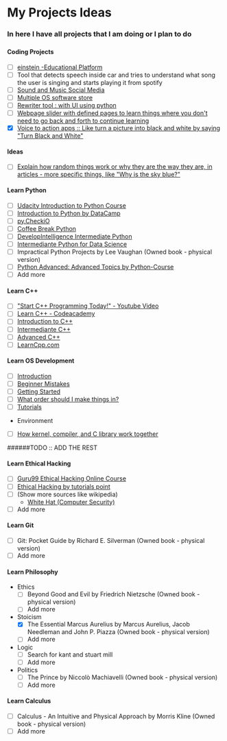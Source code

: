 # My Projects Ideas
### In here I have all projects that I am doing or I plan to do
###
#### Coding Projects
  - [ ] [einstein -Educational Platform]()
  - [ ] Tool that detects speech inside car and tries to understand what song the user is singing and starts playing it from spotify
  - [ ] [Sound and Music Social Media]()
  - [ ] [Multiple OS software store]()
  - [ ] [Rewriter tool : with UI using python]()
  - [ ] [Webpage slider with defined pages to learn things where you don't need to go back and forth to continue learning]()
  - [x] [Voice to action apps :: Like turn a picture into black and white by saying "Turn Black and White"]()

#### Ideas
  - [ ] [Explain how random things work or why they are the way they are, in articles - more specific things, like "Why is the sky blue?"]()

####  Learn Python
  - [ ] [Udacity Introduction to Python Course](https://classroom.udacity.com/courses/ud1110)
  - [ ] [Introduction to Python by DataCamp](https://www.datacamp.com/courses/intro-to-python-for-data-science)
  - [ ] [py.CheckiO](https://https://py.checkio.org)
  - [ ] [Coffee Break Python](https://app.finxter.com/learn/computer/science/)
  - [ ] [DevelopIntelligence Intermediate Python](https://www.developintelligence.com/catalog/devops/python/intermediate-python)
  - [ ] [Intermediante Python for Data Science](https://www.datacamp.com/courses/intermediate-python-for-data-science)
  - [ ] Impractical Python Projects by Lee Vaughan (Owned book - physical version)
  - [ ] [Python Advanced: Advanced Topics by Python-Course](https://www.python-course.eu/advanced_topics.php)
  - [ ] Add more

#### Learn C++
  - [ ] ["Start C++ Programming Today!" - Youtube Video](https://www.youtube.com/watch?v=GNxVXPPZS_w)
  - [ ] [Learn C++ - Codeacademy](https://www.codecademy.com/courses/learn-c-plus-plus/lessons/cpp-hello-world/exercises/introduction)
  - [ ] [Introduction to C++](https://www.edx.org/course/introduction-to-c-3)
  - [ ] [Intermediante C++](https://www.edx.org/course/intermediate-c-2)
  - [ ] [Advanced C++](https://www.edx.org/course/advanced-c-2)
  - [ ] [LearnCpp.com](https://www.learncpp.com)
  
#### Learn OS Development
  - [ ] [Introduction](https://wiki.osdev.org/Introduction)
  - [ ] [Beginner Mistakes](https://wiki.osdev.org/Beginner_Mistakes)
  - [ ] [Getting Started](https://wiki.osdev.org/Getting_Started)
  - [ ] [What order should I make things in?](https://wiki.osdev.org/What_order_should_I_make_things_in)
  - [ ] [Tutorials](https://wiki.osdev.org/Tutorials)
  * Environment
  - [ ] [How kernel, compiler, and C library work together](https://wiki.osdev.org/How_kernel,_compiler,_and_C_library_work_together)
  
  ######TODO ::  ADD THE REST
  

#### Learn Ethical Hacking
  - [ ] [Guru99 Ethical Hacking Online Course](https://www.guru99.com/ethical-hacking-tutorials.html)
  - [ ] [Ethical Hacking by tutorials point](https://www.tutorialspoint.com/ethical_hacking/)
  - [ ] (Show more sources like wikipedia)
      * [White Hat (Computer Security)](https://en.wikipedia.org/wiki/White_hat_(computer_security))
  - [ ] Add more

#### Learn Git
  - [ ] Git: Pocket Guide by Richard E. Silverman (Owned book - physical version)
  - [ ] Add more

#### Learn Philosophy
  * Ethics
    - [ ] Beyond Good and Evil by Friedrich Nietzsche (Owned book - physical version)
    - [ ] Add more

  * Stoicism
    - [x] The Essential Marcus Aurelius by Marcus Aurelius, Jacob Needleman and John P. Piazza (Owned book - physical version)
    - [ ] Add more

  * Logic
     - [ ] Search for kant and stuart mill
     - [ ] Add more

  * Politics
    - [ ] The Prince by Niccolò Machiavelli (Owned book - physical version)
    - [ ] Add more

 #### Learn Calculus
   - [ ] Calculus - An Intuitive and Physical Approach by Morris Kline (Owned book - physical version)
   - [ ] Add more
